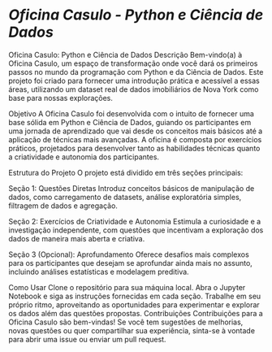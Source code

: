 # *Oficina Casulo - Python e Ciência de Dados*
Oficina Casulo: Python e Ciência de Dados
Descrição
Bem-vindo(a) à Oficina Casulo, um espaço de transformação onde você dará os primeiros passos no mundo da programação com Python e da Ciência de Dados. Este projeto foi criado para fornecer uma introdução prática e acessível a essas áreas, utilizando um dataset real de dados imobiliários de Nova York como base para nossas explorações.

Objetivo
A Oficina Casulo foi desenvolvida com o intuito de fornecer uma base sólida em Python e Ciência de Dados, guiando os participantes em uma jornada de aprendizado que vai desde os conceitos mais básicos até a aplicação de técnicas mais avançadas. A oficina é composta por exercícios práticos, projetados para desenvolver tanto as habilidades técnicas quanto a criatividade e autonomia dos participantes.

Estrutura do Projeto
O projeto está dividido em três seções principais:

Seção 1: Questões Diretas
Introduz conceitos básicos de manipulação de dados, como carregamento de datasets, análise exploratória simples, filtragem de dados e agregação.

Seção 2: Exercícios de Criatividade e Autonomia
Estimula a curiosidade e a investigação independente, com questões que incentivam a exploração dos dados de maneira mais aberta e criativa.

Seção 3 (Opcional): Aprofundamento
Oferece desafios mais complexos para os participantes que desejam se aprofundar ainda mais no assunto, incluindo análises estatísticas e modelagem preditiva.

Como Usar
Clone o repositório para sua máquina local.
Abra o Jupyter Notebook e siga as instruções fornecidas em cada seção.
Trabalhe em seu próprio ritmo, aproveitando as oportunidades para experimentar e explorar os dados além das questões propostas.
Contribuições
Contribuições para a Oficina Casulo são bem-vindas! Se você tem sugestões de melhorias, novas questões ou quer compartilhar sua experiência, sinta-se à vontade para abrir uma issue ou enviar um pull request.
